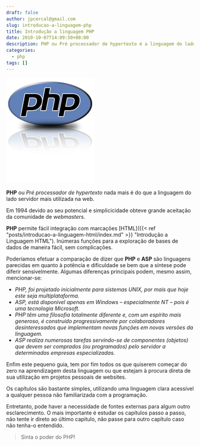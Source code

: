 ```yaml
---
draft: false
author: jpcercal@gmail.com
slug: introducao-a-linguagem-php
title: Introdução a linguagem PHP
date: 2010-10-07T14:09:50+00:00
description: PHP ou Pré processador de hypertexto é a linguagem do lado servidor mais utilizada na web. Conheça um pouco mais sobre essa excelente tecnologia.
categories:
  - php
tags: []
---
```


[![Introdução a linguagem PHP](php.jpg "PHP")](php.jpg)

**PHP** ou _Pré processador de hypertexto_ nada mais é do que a linguagem do lado servidor mais utilizada na web.

Em 1994 devido ao seu potencial e simplicicidade obteve grande aceitação da comunidade de _webmasters_.

**PHP** permite fácil integração com marcações [HTML]({{< ref "posts/introducao-a-linguagem-html/index.md" >}} 
"Introdução a Linguagem HTML"). Inúmeras funções para a exploração de bases de dados de maneira fácil, sem complicações.

Poderíamos efetuar a comparação de dizer que **PHP** e **ASP** são linguagens parecidas em quanto à potência e 
dificuldade se bem que a síntese pode diferir sensivelmente. Algumas diferenças principais podem, mesmo assim, 
mencionar-se:

* _PHP, foi projetado inicialmente para sistemas UNIX, por mais que hoje este seja multiplataforma._
* _ASP, está disponível apenas em Windows – especialmente NT – pois é uma tecnologia Microsoft._
* _PHP têm uma filosofia totalmente diferente e, com um espírito mais generoso, é construído progressivamente por 
colaboradores desinteressados que implementam novas funções em novas versões da linguagem._
* _ASP realiza numerosas tarefas servindo-se de componentes (objetos) que devem ser comprados (ou programados) pelo 
servidor a determinadas empresas especializadas._

Enfim este pequeno guia, tem por fim todos os que quiserem começar do zero na aprendizagem desta linguagem ou que 
estejam à procura direta de sua utilização em projetos pessoais de websites.

Os capítulos são bastante simples, utilizando uma linguagem clara acessível a qualquer pessoa não familiarizada com 
a programação.

Entretanto, pode haver a necessidade de fontes externas para algum outro esclarecimento. O mais importante é estudar 
os capítulos passo a passo, não tente ir direto ao último capitulo, não passe para outro capítulo caso não tenha-o 
entendido.

> Sinta o poder do PHP!
